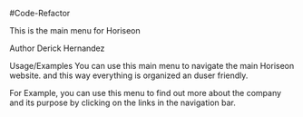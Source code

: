 #Code-Refactor

This is the main menu for Horiseon

Author
Derick Hernandez

Usage/Examples
You can use this main menu to navigate the main Horiseon website. and this way everything is organized an duser friendly.

For Example, you can use this menu to find out more about the company and its purpose by clicking on the links in the navigation bar.